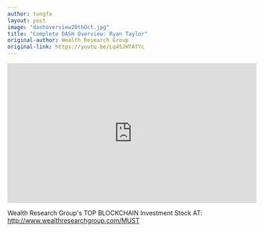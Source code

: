 ```yaml
---
author: tungfa
layout: post
image: "dashoverview20thOct.jpg"
title: "Complete DASH Overview: Ryan Taylor"
original-author: Wealth Research Group
original-link: https://youtu.be/Lq45JHTAfYc
---
```


<iframe width="560" height="315" src="https://www.youtube.com/embed/Lq45JHTAfYc" frameborder="0" allowfullscreen></iframe>

Wealth Research Group's TOP BLOCKCHAIN Investment Stock AT:
<http://www.wealthresearchgroup.com/MUST>
